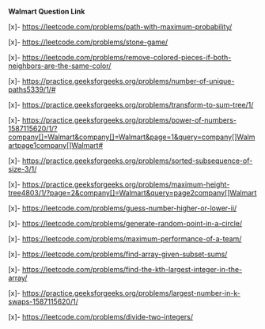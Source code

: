 **Walmart Question Link**

[x]- https://leetcode.com/problems/path-with-maximum-probability/

[x]- https://leetcode.com/problems/stone-game/

[x]- https://leetcode.com/problems/remove-colored-pieces-if-both-neighbors-are-the-same-color/

[x]- https://practice.geeksforgeeks.org/problems/number-of-unique-paths5339/1/#

[x]- https://practice.geeksforgeeks.org/problems/transform-to-sum-tree/1/

[x]- https://practice.geeksforgeeks.org/problems/power-of-numbers-1587115620/1/?company[]=Walmart&company[]=Walmart&page=1&query=company[]Walmartpage1company[]Walmart#

[x]- https://practice.geeksforgeeks.org/problems/sorted-subsequence-of-size-3/1/

[x]- https://practice.geeksforgeeks.org/problems/maximum-height-tree4803/1/?page=2&company[]=Walmart&query=page2company[]Walmart

[x]- https://leetcode.com/problems/guess-number-higher-or-lower-ii/

[x]- https://leetcode.com/problems/generate-random-point-in-a-circle/

[x]- https://leetcode.com/problems/maximum-performance-of-a-team/

[x]- https://leetcode.com/problems/find-array-given-subset-sums/

[x]- https://leetcode.com/problems/find-the-kth-largest-integer-in-the-array/

[x]- https://practice.geeksforgeeks.org/problems/largest-number-in-k-swaps-1587115620/1/

[x]- https://leetcode.com/problems/divide-two-integers/

